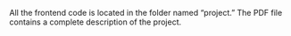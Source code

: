 All the frontend code is located in the folder named “project.” The PDF file contains a complete description of the project.